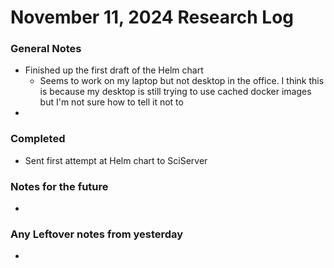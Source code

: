 # November 11, 2024 Research Log
### General Notes
* Finished up the first draft of the Helm chart
  * Seems to work on my laptop but not desktop in the office. I think this is because my desktop is still trying to use cached docker images but I'm not sure how to tell it not to
* 

### Completed
* Sent first attempt at Helm chart to SciServer

### Notes for the future
* 

### Any Leftover notes from yesterday
* 
